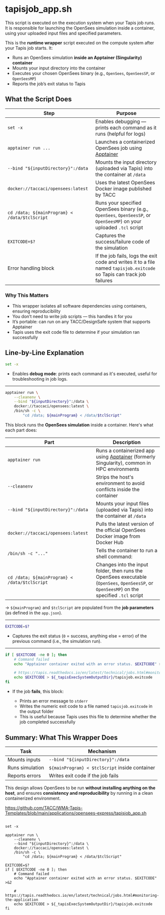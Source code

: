# tapisjob_app.sh

This script is executed on the execution system when your Tapis job runs. <br>
It is responsible for launching the OpenSees simulation inside a container, using your uploaded input files and specified parameters.

This is the **runtime wrapper** script executed on the compute system after your Tapis job starts. It:

* Runs an OpenSees simulation **inside an Apptainer (Singularity) container**
* Mounts your input directory into the container
* Executes your chosen OpenSees binary (e.g., `OpenSees`, `OpenSeesSP`, or `OpenSeesMP`)
* Reports the job’s exit status to Tapis


##  What the Script Does

| Step                                          | Purpose                                                                                                                |
| --------------------------------------------- | ---------------------------------------------------------------------------------------------------------------------- |
| `set -x`                                      | Enables debugging — prints each command as it runs (helpful for logs)                                                  |
| `apptainer run ...`                           | Launches a containerized OpenSees job using [Apptainer](https://apptainer.org/)                                        |
| `--bind "${inputDirectory}":/data`            | Mounts the input directory (uploaded via Tapis) into the container at `/data`                                          |
| `docker://taccaci/opensees:latest`            | Uses the latest OpenSees Docker image published by TACC                                                                |
| `cd /data; ${mainProgram} < /data/$tclScript` | Runs your specified OpenSees binary (e.g., `OpenSees`, `OpenSeesSP`, or `OpenSeesMP`) on your uploaded `.tcl` script   |
| `EXITCODE=$?`                                 | Captures the success/failure code of the simulation                                                                    |
| Error handling block                          | If the job fails, logs the exit code and writes it to a file named `tapisjob.exitcode` so Tapis can track job failures |

###  Why This Matters

* This wrapper isolates all software dependencies using containers, ensuring reproducibility
* You don’t need to write job scripts — this handles it for you
* It’s portable: can run on any TACC/DesignSafe system that supports Apptainer
* Tapis uses the exit code file to determine if your simulation ran successfully




## Line-by-Line Explanation

```bash
set -x
```

* Enables **debug mode**: prints each command as it's executed, useful for troubleshooting in job logs.

---

```bash
apptainer run \
    --cleanenv \
    --bind "${inputDirectory}":/data \
    docker://taccaci/opensees:latest \
    /bin/sh -c \
        "cd /data; ${mainProgram} < /data/$tclScript"
```

This block runs the **OpenSees simulation** inside a container. Here's what each part does:

| Part                                          | Description                                                                                                                                 |
| --------------------------------------------- | ------------------------------------------------------------------------------------------------------------------------------------------- |
| `apptainer run`                               | Runs a containerized app using [Apptainer](https://apptainer.org/) (formerly Singularity), common in HPC environments                       |
| `--cleanenv`                                  | Strips the host's environment to avoid conflicts inside the container                                                                       |
| `--bind "${inputDirectory}":/data`            | Mounts your input files (uploaded via Tapis) into the container at `/data`                                                                  |
| `docker://taccaci/opensees:latest`            | Pulls the latest version of the official OpenSees Docker image from Docker Hub                                                              |
| `/bin/sh -c "..."`                            | Tells the container to run a shell command:                                                                                                 |
| `cd /data; ${mainProgram} < /data/$tclScript` | Changes into the input folder, then runs the OpenSees executable (`OpenSees`, `OpenSeesSP`, or `OpenSeesMP`) on the specified `.tcl` script |

→ `${mainProgram}` and `$tclScript` are populated from the **job parameters** (as defined in the `app.json`).

---

```bash
EXITCODE=$?
```

* Captures the exit status (`0` = success, anything else = error) of the previous command (i.e., the simulation run).

---

```bash
if [ $EXITCODE -ne 0 ]; then
    # Command failed
    echo "Apptainer container exited with an error status. $EXITCODE" >&2

    # https://tapis.readthedocs.io/en/latest/technical/jobs.html#monitoring-the-application
    echo $EXITCODE > ${_tapisExecSystemOutputDir}/tapisjob.exitcode
fi
```

* If the job **fails**, this block:

  * Prints an error message to `stderr`
  * Writes the numeric exit code to a file named `tapisjob.exitcode` in the output folder
  * This is useful because Tapis uses this file to determine whether the job completed successfully



##  Summary: What This Wrapper Does

| Task            | Mechanism                                      |
| --------------- | ---------------------------------------------- |
| Mounts inputs   | `--bind "${inputDirectory}":/data`             |
| Runs simulation | `${mainProgram} < $tclScript` inside container |
| Reports errors  | Writes exit code if the job fails              |

This design allows OpenSees to be run **without installing anything on the host**, and ensures **consistency and reproducibility** by running in a clean containerized environment.


https://github.com/TACC/WMA-Tapis-Templates/blob/main/applications/opensees-express/tapisjob_app.sh

```{dropdown} tapisjob_app.sh

set -x

apptainer run \
    --cleanenv \
    --bind "${inputDirectory}":/data \
    docker://taccaci/opensees:latest \
    /bin/sh -c \
        "cd /data; ${mainProgram} < /data/$tclScript"

EXITCODE=$?
if [ $EXITCODE -ne 0 ]; then
    # Command failed
    echo "Apptainer container exited with an error status. $EXITCODE" >&2

    # https://tapis.readthedocs.io/en/latest/technical/jobs.html#monitoring-the-application
    echo $EXITCODE > ${_tapisExecSystemOutputDir}/tapisjob.exitcode
fi

```


